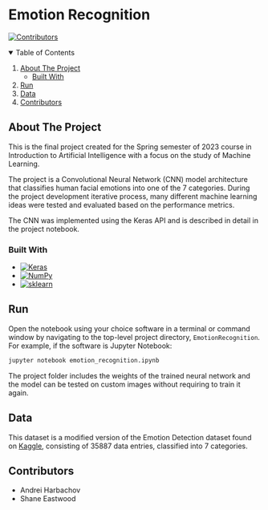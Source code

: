 <!-- PROJECT TITLE -->
# Emotion Recognition



<!-- PROJECT SHIELDS -->
[![Contributors](https://img.shields.io/badge/Contributors-2-44cc11?style=for-the-badge)](https://circuitverse.org/slack)



<!-- TABLE OF CONTENTS -->
<details open>
  <summary>Table of Contents</summary>
  <ol>
    <li>
      <a href="#about-the-project">About The Project</a>
      <ul>
        <li><a href="#built-with">Built With</a></li>
      </ul>
    </li>
    <li><a href="#run">Run</a></li>
    <li><a href="#data">Data</a></li>
    <li><a href="#contributors">Contributors</a></li>
  </ol>
</details>



<!-- ABOUT THE PROJECT -->
## About The Project

This is the final project created for the Spring semester of 2023 course in Introduction to Artificial Intelligence with a focus on the study of Machine Learning.

The project is a Convolutional Neural Network (CNN) model architecture that classifies human facial emotions into one of the 7 categories. During the project development iterative process, many different machine learning ideas were tested and evaluated based on the performance metrics.

The CNN was implemented using the Keras API and is described in detail in the project notebook.



### Built With

* [![Keras](https://img.shields.io/badge/keras-d10000?style=for-the-badge&logo=keras&logoColor=ffffff)](https://keras.io/)
* [![NumPy](https://img.shields.io/badge/numpy-013243?style=for-the-badge&logo=numpy&logoColor=ffffff)](https://numpy.org/)
* [![sklearn](https://img.shields.io/badge/sklearn-f89a36?style=for-the-badge&logo=scikitlearn&logoColor=ffffff)](https://scikit-learn.org/stable/)



<!-- RUN -->
## Run

Open the notebook using your choice software in a terminal or command window by navigating to the top-level project directory, `EmotionRecognition`. For example, if the software is Jupyter Notebook:

```bash
jupyter notebook emotion_recognition.ipynb
```

The project folder includes the weights of the trained neural network and the model can be tested on custom images without requiring to train it again.



<!-- DATA -->
## Data

This dataset is a modified version of the Emotion Detection dataset found on [Kaggle](https://www.kaggle.com/datasets/ananthu017/emotion-detection-fer), consisting of 35887 data entries, classified into 7 categories.



<!-- CONTRIBUTION -->
## Contributors

- Andrei Harbachov
- Shane Eastwood